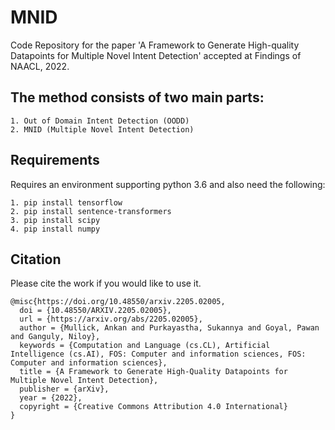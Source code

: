 # MNID
Code Repository for the paper 'A Framework to Generate High-quality Datapoints for Multiple Novel Intent Detection' accepted at Findings of NAACL, 2022.

## The method consists of two main parts:
	1. Out of Domain Intent Detection (OODD)
	2. MNID (Multiple Novel Intent Detection)

## Requirements
Requires an environment supporting python 3.6 and also need the following:
```
1. pip install tensorflow
2. pip install sentence-transformers
3. pip install scipy
4. pip install numpy
```

## Citation

Please cite the work if you would like to use it.

```
@misc{https://doi.org/10.48550/arxiv.2205.02005,
  doi = {10.48550/ARXIV.2205.02005},
  url = {https://arxiv.org/abs/2205.02005},
  author = {Mullick, Ankan and Purkayastha, Sukannya and Goyal, Pawan and Ganguly, Niloy},
  keywords = {Computation and Language (cs.CL), Artificial Intelligence (cs.AI), FOS: Computer and information sciences, FOS: Computer and information sciences},
  title = {A Framework to Generate High-Quality Datapoints for Multiple Novel Intent Detection},
  publisher = {arXiv}, 
  year = {2022}, 
  copyright = {Creative Commons Attribution 4.0 International}
}
```